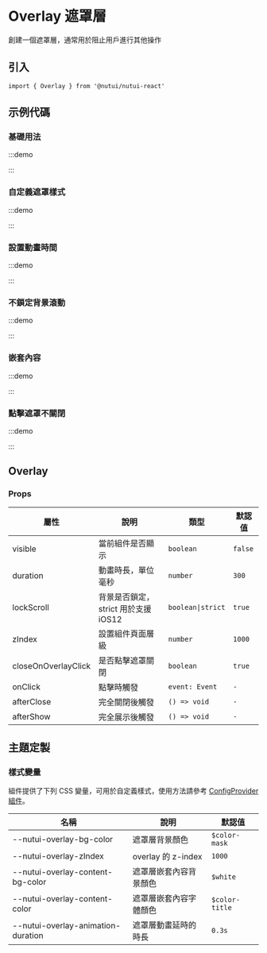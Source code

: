 # Overlay 遮罩層

創建一個遮罩層，通常用於阻止用戶進行其他操作

## 引入

```tsx
import { Overlay } from '@nutui/nutui-react'
```

## 示例代碼

### 基礎用法

:::demo

<CodeBlock src='h5/demo1.tsx'></CodeBlock>

:::

### 自定義遮罩樣式

:::demo

<CodeBlock src='h5/demo2.tsx'></CodeBlock>

:::

### 設置動畫時間

:::demo

<CodeBlock src='h5/demo3.tsx'></CodeBlock>

:::

### 不鎖定背景滾動

:::demo

<CodeBlock src='h5/demo4.tsx'></CodeBlock>

:::

### 嵌套內容

:::demo

<CodeBlock src='h5/demo5.tsx'></CodeBlock>

:::

### 點擊遮罩不關閉

:::demo

<CodeBlock src='h5/demo6.tsx'></CodeBlock>

:::

## Overlay

### Props

| 屬性 | 說明 | 類型 | 默認值 |
| --- | --- | --- | --- |
| visible | 當前組件是否顯示 | `boolean` | `false` |
| duration | 動畫時長，單位毫秒 | `number` | `300` |
| lockScroll | 背景是否鎖定，strict 用於支援 iOS12 | `boolean\|strict` | `true` |
| zIndex | 設置組件頁面層級 | `number` | `1000` |
| closeOnOverlayClick | 是否點擊遮罩關閉 | `boolean` | `true` |
| onClick | 點擊時觸發 | `event: Event` | `-` |
| afterClose | 完全關閉後觸發 | `() => void` | `-` |
| afterShow | 完全展示後觸發 | `() => void` | `-` |

## 主題定製

### 樣式變量

組件提供了下列 CSS 變量，可用於自定義樣式，使用方法請參考 [ConfigProvider 組件](#/zh-CN/component/configprovider)。

| 名稱 | 說明 | 默認值 |
| --- | --- | --- |
| \--nutui-overlay-bg-color | 遮罩層背景顏色 | `$color-mask` |
| \--nutui-overlay-zIndex | overlay 的 z-index | `1000` |
| \--nutui-overlay-content-bg-color | 遮罩層嵌套內容背景顏色 | `$white` |
| \--nutui-overlay-content-color | 遮罩層嵌套內容字體顏色 | `$color-title` |
| \--nutui-overlay-animation-duration | 遮罩層動畫延時的時長 | `0.3s` |
